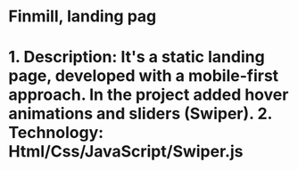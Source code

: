 <h1>Finmill, landing pag<h1>
1. Description:
 It's a static landing page, developed with a mobile-first approach. In the project added hover animations and sliders (Swiper).
2. Technology:
   Html/Css/JavaScript/Swiper.js 
